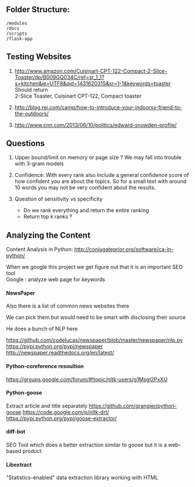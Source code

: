 
## Folder Structure:
```
/modules
/docs
/scripts
/flask-app
```


## Testing Websites
1. http://www.amazon.com/Cuisinart-CPT-122-Compact-2-Slice-Toaster/dp/B009GQ034C/ref=sr_1_1?s=kitchen&ie=UTF8&qid=1431620315&sr=1-1&keywords=toaster <br>
Should return <br>
 2-Slice Toaster, Cuisinart CPT-122, Compact toaster

2. http://blog.rei.com/camp/how-to-introduce-your-indoorsy-friend-to-the-outdoors/
3. http://www.cnn.com/2013/06/10/politics/edward-snowden-profile/



## Questions
1. Upper bound/limit on memory or page size ?
    We may fall into trouble with 3-gram models  

2. Confidence: With every rank also include a general confidence score of how confident you are about the topics. So for a small text with around 10 words you may not be very confident about the results.

3. Question of sensitivity vs specificity
    - Do we rank everything and return the entire ranking
    - Return top k ranks ?

## Analyzing the Content

Content Analysis in Python:
  http://conjugateprior.org/software/ca-in-python/
  
When we google this project we get figure out that it is an important SEO tool  
  Google : analyze web page for keywords
  
#### NewsPaper
Also there is a list of common news websites there

  We can pick them but would need to be smart with disclosing their source
  
He does a bunch of NLP here

  https://github.com/codelucas/newspaper/blob/master/newspaper/nlp.py
https://pypi.python.org/pypi/newspaper
http://newspaper.readthedocs.org/en/latest/


#### Python-coreference resoultion
https://groups.google.com/forum/#!topic/nltk-users/g1MsgI2PxXU


#### Python-goose

Extract article and title separately
https://github.com/grangier/python-goose
https://code.google.com/p/nltk-drt/
https://pypi.python.org/pypi/goose-extractor/

#### diff-bot
SEO Tool which does a better extraction similar to goose but it is a web-based product

#### Libextract
"Statistics-enabled" data extraction library working with HTML

